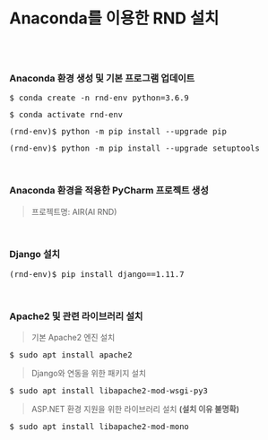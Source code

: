 # Anaconda를 이용한 RND 설치
</br></br>

### Anaconda 환경 생성 및 기본 프로그램 업데이트
<pre>$ conda create -n rnd-env python=3.6.9</pre>
<pre>$ conda activate rnd-env</pre>
<pre>(rnd-env)$ python -m pip install --upgrade pip</pre>
<pre>(rnd-env)$ python -m pip install --upgrade setuptools</pre>
</br>

### Anaconda 환경을 적용한 PyCharm 프로젝트 생성
> 프로젝트명: AIR(AI RND)
</br>

### Django 설치
<pre>(rnd-env)$ pip install django==1.11.7</pre>
</br>

### Apache2 및 관련 라이브러리 설치
> 기본 Apache2 엔진 설치
<pre>$ sudo apt install apache2</pre>
> Django와 연동을 위한 패키지 설치
<pre>$ sudo apt install libapache2-mod-wsgi-py3</pre>
> ASP.NET 환경 지원을 위한 라이브러리 설치 **(설치 이유 불명확)** 
<pre>$ sudo apt install libapache2-mod-mono</pre>

